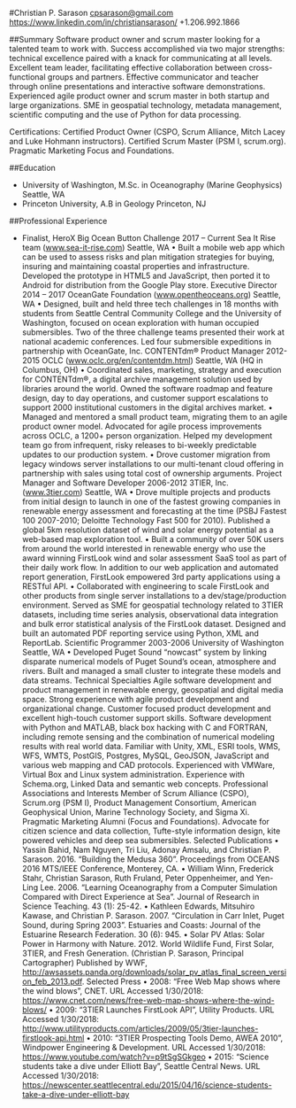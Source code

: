 #﻿Christian P. Sarason
cpsarason@gmail.com	https://www.linkedin.com/in/christiansarason/
+1.206.992.1866

##Summary
Software product owner and scrum master looking for a talented team to work with. Success accomplished via two major strengths: technical excellence paired with a knack for communicating at all levels. Excellent team leader, facilitating effective collaboration between cross-functional groups and partners. Effective communicator and teacher through online presentations and interactive software demonstrations. Experienced agile product owner and scrum master in both startup and large organizations. SME in geospatial technology, metadata management, scientific computing and the use of Python for data processing.

Certifications: Certified Product Owner (CSPO, Scrum Alliance, Mitch Lacey and Luke Hohmann instructors). Certified Scrum Master (PSM I, scrum.org). Pragmatic Marketing Focus and Foundations.

##Education

* University of Washington, M.Sc. in Oceanography (Marine Geophysics)	Seattle, WA
* Princeton University, A.B in Geology	Princeton, NJ

##Professional Experience

* Finalist, HeroX Big Ocean Button Challenge	2017 – Current
Sea It Rise team (www.sea-it-rise.com)	Seattle, WA
    • Built a mobile web app which can be used to assess risks and plan mitigation strategies for buying, insuring and maintaining coastal properties and infrastructure. Developed the prototype in HTML5 and JavaScript, then ported it to Android for distribution from the Google Play store.
Executive Director	2014 – 2017
OceanGate Foundation (www.opentheoceans.org)	Seattle, WA
    • Designed, built and held three tech challenges in 18 months with students from Seattle Central Community College and the University of Washington, focused on ocean exploration with human occupied submersibles. Two of the three challenge teams presented their work at national academic conferences. Led four submersible expeditions in partnership with OceanGate, Inc.
CONTENTdm® Product Manager	2012-2015
OCLC (www.oclc.org/en/contentdm.html)	Seattle, WA (HQ in Columbus, OH)
    • Coordinated sales, marketing, strategy and execution for CONTENTdm®, a digital archive management solution used by libraries around the world. Owned the software roadmap and feature design, day to day operations, and customer support escalations to support 2000 institutional customers in the digital archives market.
    • Managed and mentored a small product team, migrating them to an agile product owner model. Advocated for agile process improvements across OCLC, a 1200+ person organization. Helped my development team go from infrequent, risky releases to bi-weekly predictable updates to our production system.
    • Drove customer migration from legacy windows server installations to our multi-tenant cloud offering in partnership with sales using total cost of ownership arguments.
Project Manager and Software Developer	2006-2012
3TIER, Inc. (www.3tier.com)	Seattle, WA
    • Drove multiple projects and products from initial design to launch in one of the fastest growing companies in renewable energy assessment and forecasting at the time (PSBJ Fastest 100 2007-2010; Deloitte Technology Fast 500 for 2010). Published a global 5km resolution dataset of wind and solar energy potential as a web-based map exploration tool.
    • Built a community of over 50K users from around the world interested in renewable energy who use the award winning FirstLook wind and solar assessment SaaS tool as part of their daily work flow. In addition to our web application and automated report generation, FirstLook empowered 3rd party applications using a RESTful API.
    • Collaborated with engineering to scale FirstLook and other products from single server installations to a dev/stage/production environment. Served as SME for geospatial technology related to 3TIER datasets, including time series analysis, observational data integration and bulk error statistical analysis of the FirstLook dataset. Designed and built an automated PDF reporting service using Python, XML and ReportLab.
Scientific Programmer	2003-2006
University of Washington	Seattle, WA
    • Developed Puget Sound “nowcast” system by linking disparate numerical models of Puget Sound’s ocean, atmosphere and rivers. Built and managed a small cluster to integrate these models and data streams.
Technical Specialties
Agile software development and product management in renewable energy, geospatial and digital media space. Strong experience with agile product development and organizational change. Customer focused product development and excellent high-touch customer support skills. Software development with Python and MATLAB, black box hacking with C and FORTRAN, including remote sensing and the combination of numerical modeling results with real world data. Familiar with Unity, XML, ESRI tools, WMS, WFS, WMTS, PostGIS, Postgres, MySQL, GeoJSON, JavaScript and various web mapping and CAD protocols. Experienced with VMWare, Virtual Box and Linux system administration. Experience with Schema.org, Linked Data and semantic web concepts.
Professional Associations and Interests
Member of Scrum Alliance (CSPO), Scrum.org (PSM I), Product Management Consortium, American Geophysical Union, Marine Technology Society, and Sigma Xi. Pragmatic Marketing Alumni (Focus and Foundations). Advocate for citizen science and data collection, Tufte-style information design, kite powered vehicles and deep sea submersibles.
Selected Publications
    • Yassin Bahid, Nam Nguyen, Tri Liu, Adonay Amsalu, and Christian P. Sarason. 2016. “Building the Medusa 360”. Proceedings from OCEANS 2016 MTS/IEEE Conference, Monterey, CA.
    • William Winn, Frederick Stahr, Christian Sarason, Ruth Fruland, Peter Oppenheimer, and Yen-Ling Lee. 2006. “Learning Oceanography from a Computer Simulation Compared with Direct Experience at Sea”. Journal of Research in Science Teaching. 43 (1): 25-42.
    • Kathleen Edwards, Mitsuhiro Kawase, and Christian P. Sarason. 2007. “Circulation in Carr Inlet, Puget Sound, during Spring 2003”. Estuaries and Coasts: Journal of the Estuarine Research Federation. 30 (6): 945.
    • Solar PV Atlas: Solar Power in Harmony with Nature. 2012. World Wildlife Fund, First Solar, 3TIER, and Fresh Generation. (Christian P. Sarason, Principal Cartographer) Published by WWF, http://awsassets.panda.org/downloads/solar_pv_atlas_final_screen_version_feb_2013.pdf.
Selected Press
    • 2008: “Free Web Map shows where the wind blows”, CNET. URL Accessed 1/30/2018:  https://www.cnet.com/news/free-web-map-shows-where-the-wind-blows/
    • 2009: “3TIER Launches FirstLook API”, Utility Products. URL Accessed 1/30/2018: http://www.utilityproducts.com/articles/2009/05/3tier-launches-firstlook-api.html
    • 2010: “3TIER Prospecting Tools Demo, AWEA 2010”, Windpower Engineering & Development. URL Accessed 1/30/2018:  https://www.youtube.com/watch?v=p9tSgSGkgeo
    • 2015: “Science students take a dive under Elliott Bay”, Seattle Central News. URL Accessed 1/30/2018: https://newscenter.seattlecentral.edu/2015/04/16/science-students-take-a-dive-under-elliott-bay

